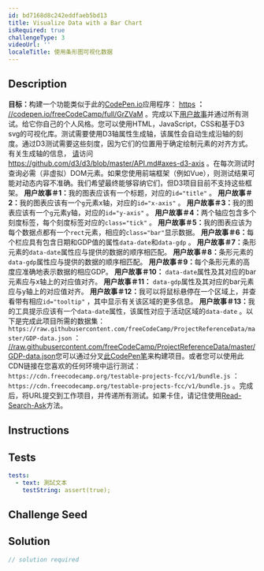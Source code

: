 ```yaml
---
id: bd7168d8c242eddfaeb5bd13
title: Visualize Data with a Bar Chart
isRequired: true
challengeType: 3
videoUrl: ''
localeTitle: 使用条形图可视化数据
---
```


## Description
<section id="description"> <strong>目标：</strong>构建一个功能类似于此的<a href="https://codepen.io" target="_blank">CodePen.io</a>应用程序： <a href="https://codepen.io/freeCodeCamp/full/GrZVaM" target="_blank">https</a> <strong>：</strong> <a href="https://codepen.io" target="_blank">//codepen.io/freeCodeCamp/full/GrZVaM</a> 。完成以下<a href="https://en.wikipedia.org/wiki/User_story" target="_blank">用户故事</a>并通过所有测试。给它你自己的个人风格。您可以使用HTML，JavaScript，CSS和基于D3 svg的可视化库。测试需要使用D3轴属性生成轴，该属性会自动生成沿轴的刻度。通过D3测试需要这些刻度，因为它们的位置用于确定绘制元素的对齐方式。有关生成轴的信息， <a href="https://github.com/d3/d3/blob/master/API.md#axes-d3-axis" target="_blank">请</a>访问<a href="https://github.com/d3/d3/blob/master/API.md#axes-d3-axis" target="_blank">https://github.com/d3/d3/blob/master/API.md#axes-d3-axis</a> 。在每次测试时查询必需（非虚拟）DOM元素。如果您使用前端框架（例如Vue），则测试结果可能对动态内容不准确。我们希望最终能够容纳它们，但D3项目目前不支持这些框架。 <strong>用户故事＃1：</strong>我的图表应该有一个标题，对应的<code>id=&quot;title&quot;</code> 。 <strong>用户故事＃2：</strong>我的图表应该有一个<code>g</code>元素x轴，对应的<code>id=&quot;x-axis&quot;</code> 。 <strong>用户故事＃3：</strong>我的图表应该有一个<code>g</code>元素y轴，对应的<code>id=&quot;y-axis&quot;</code> 。 <strong>用户故事＃4：</strong>两个轴应包含多个刻度标签，每个刻度标签对应的<code>class=&quot;tick&quot;</code> 。 <strong>用户故事＃5：</strong>我的图表应该为每个数据点都有一个<code>rect</code>元素，相应的<code>class=&quot;bar&quot;</code>显示数据。 <strong>用户故事＃6：</strong>每个栏应具有包含日期​​和GDP值的属性<code>data-date</code>和<code>data-gdp</code> 。 <strong>用户故事＃7：</strong>条形元素的<code>data-date</code>属性应与提供的数据的顺序相匹配。 <strong>用户故事＃8：</strong>条形元素的<code>data-gdp</code>属性应与提供的数据的顺序相匹配。 <strong>用户故事＃9：</strong>每个条形元素的高度应准确地表示数据的相应GDP。 <strong>用户故事＃10：</strong> <code>data-date</code>属性及其对应的bar元素应与x轴上的对应值对齐。 <strong>用户故事＃11：</strong> <code>data-gdp</code>属性及其对应的bar元素应与y轴上的对应值对齐。 <strong>用户故事＃12：</strong>我可以将鼠标悬停在一个区域上，并查看带有相应<code>id=&quot;tooltip&quot;</code> ，其中显示有关该区域的更多信息。 <strong>用户故事＃13：</strong>我的工具提示应该有一个<code>data-date</code>属性，该属性对应于活动区域的<code>data-date</code> 。以下是完成此项目所需的数据集： <code>https://raw.githubusercontent.com/freeCodeCamp/ProjectReferenceData/master/GDP-data.json</code> ： <a href="https://codepen.io/freeCodeCamp/pen/MJjpwO" target="_blank">//raw.githubusercontent.com/freeCodeCamp/ProjectReferenceData/master/GDP-data.json</a>您可以通过分叉<a href="https://codepen.io/freeCodeCamp/pen/MJjpwO" target="_blank">此CodePen笔</a>来构建项目。或者您可以使用此CDN链接在您喜欢的任何环境中运行测试： <code>https://cdn.freecodecamp.org/testable-projects-fcc/v1/bundle.js</code> ： <code>https://cdn.freecodecamp.org/testable-projects-fcc/v1/bundle.js</code> 。完成后，将URL提交到工作项目，并传递所有测试。如果卡住，请记住使用<a href="https://forum.freecodecamp.org/t/how-to-get-help-when-you-are-stuck/19514" target="_blank">Read-Search-Ask</a>方法。 </section>

## Instructions
<section id="instructions">
</section>

## Tests
<section id='tests'>

```yml
tests:
  - text: 測試文本
    testString: assert(true);

```

</section>

## Challenge Seed
<section id='challengeSeed'>

</section>

## Solution
<section id='solution'>

```js
// solution required
```
</section>
